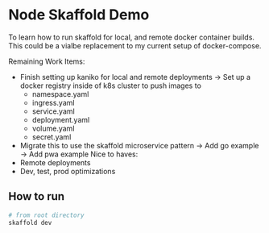 # Node Skaffold Demo
To learn how to run skaffold for local, and remote docker container builds. This could be a vialbe replacement to my current setup of docker-compose.

Remaining Work Items:
* Finish setting up kaniko for local and remote deployments
  -> Set up a docker registry inside of k8s cluster to push images to
    - namespace.yaml
    - ingress.yaml
    - service.yaml
    - deployment.yaml
    - volume.yaml
    - secret.yaml
* Migrate this to use the skaffold microservice pattern
  -> Add go example
  -> Add pwa example
Nice to haves:
* Remote deployments
* Dev, test, prod optimizations

## How to run
```sh
# from root directory
skaffold dev
```
